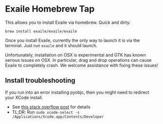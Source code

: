 Exaile Homebrew Tap
===================

This allows you to install Exaile via homebrew. Quick and dirty:

    brew install exaile/exaile/exaile

Once you install Exaile, currently the only way to launch it is via
the terminal. Just run `exaile` and it should launch.

Unfortunately, installation on OSX is experimental and GTK has known serious
issues on OSX. In particular, drag and drop operations can cause Exaile to
completely crash. We welcome assistance with fixing these issues!

Install troubleshooting
-----------------------

If you run into an error installing pyobjc, then you might need to redirect
your XCode install.

* See [this stack overflow post](https://stackoverflow.com/questions/17980759/xcode-select-active-developer-directory-error/17980786#17980786) for details
* TL;DR: Run `sudo xcode-select -s /Applications/Xcode.app/Contents/Developer`
